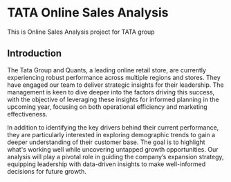 # TATA Online Sales Analysis
This is Online Sales Analysis project for TATA group
## Introduction
The Tata Group and Quants, a leading online retail store, are currently experiencing robust performance across multiple regions and stores. They have engaged our team to deliver strategic insights for their leadership. The management is keen to dive deeper into the factors driving this success, with the objective of leveraging these insights for informed planning in the upcoming year, focusing on both operational efficiency and marketing effectiveness.

In addition to identifying the key drivers behind their current performance, they are particularly interested in exploring demographic trends to gain a deeper understanding of their customer base. The goal is to highlight what's working well while uncovering untapped growth opportunities. Our analysis will play a pivotal role in guiding the company’s expansion strategy, equipping leadership with data-driven insights to make well-informed decisions for future growth.

